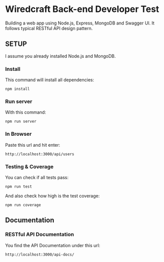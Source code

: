 # Wiredcraft Back-end Developer Test

Building a web app using Node.js, Express, MongoDB and Swagger UI. It follows typical RESTful API design pattern.

## SETUP

I assume you already installed Node.js and MongoDB.

### Install

This command will install all dependencies:

```
npm install
```

### Run server

With this command:

```
npm run server
```

### In Browser

Paste this url and hit enter:

```
http://localhost:3000/api/users
```

### Testing & Coverage

You can check if all tests pass:

```
npm run test
```

And also check how high is the test coverage:

```
npm run coverage
```

## Documentation

### RESTful API Documentation

You find the API Documentation under this url:

```
http://localhost:3000/api-docs/
```
